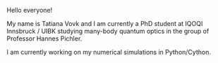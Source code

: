 Hello everyone!

My name is Tatiana Vovk and I am currently a PhD student at IQOQI Innsbruck / UIBK studying many-body quantum optics in the group of Professor Hannes Pichler.

I am currently working on my numerical simulations in Python/Cython.
